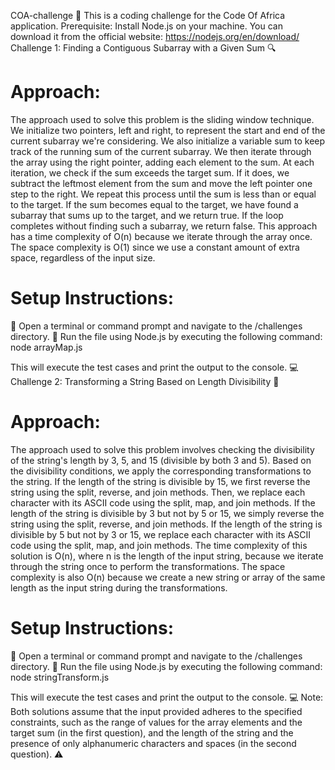 COA-challenge 🎯
This is a coding challenge for the Code Of Africa application.
Prerequisite: Install Node.js on your machine. You can download it from the official website: https://nodejs.org/en/download/
Challenge 1: Finding a Contiguous Subarray with a Given Sum 🔍

# Approach:

The approach used to solve this problem is the sliding window technique. We initialize two pointers, left and right, to represent the start and end of the current subarray we're considering. We also initialize a variable sum to keep track of the running sum of the current subarray. We then iterate through the array using the right pointer, adding each element to the sum. At each iteration, we check if the sum exceeds the target sum. If it does, we subtract the leftmost element from the sum and move the left pointer one step to the right. We repeat this process until the sum is less than or equal to the target. If the sum becomes equal to the target, we have found a subarray that sums up to the target, and we return true. If the loop completes without finding such a subarray, we return false. This approach has a time complexity of O(n) because we iterate through the array once. The space complexity is O(1) since we use a constant amount of extra space, regardless of the input size.

# Setup Instructions:

📁 Open a terminal or command prompt and navigate to the /challenges directory.
🚀 Run the file using Node.js by executing the following command: node arrayMap.js

This will execute the test cases and print the output to the console. 💻
Challenge 2: Transforming a String Based on Length Divisibility 🔡

# Approach:

The approach used to solve this problem involves checking the divisibility of the string's length by 3, 5, and 15 (divisible by both 3 and 5). Based on the divisibility conditions, we apply the corresponding transformations to the string. If the length of the string is divisible by 15, we first reverse the string using the split, reverse, and join methods. Then, we replace each character with its ASCII code using the split, map, and join methods. If the length of the string is divisible by 3 but not by 5 or 15, we simply reverse the string using the split, reverse, and join methods. If the length of the string is divisible by 5 but not by 3 or 15, we replace each character with its ASCII code using the split, map, and join methods. The time complexity of this solution is O(n), where n is the length of the input string, because we iterate through the string once to perform the transformations. The space complexity is also O(n) because we create a new string or array of the same length as the input string during the transformations.

# Setup Instructions:

📁 Open a terminal or command prompt and navigate to the /challenges directory.
🚀 Run the file using Node.js by executing the following command: node stringTransform.js

This will execute the test cases and print the output to the console. 💻
Note: Both solutions assume that the input provided adheres to the specified constraints, such as the range of values for the array elements and the target sum (in the first question), and the length of the string and the presence of only alphanumeric characters and spaces (in the second question). ⚠️
